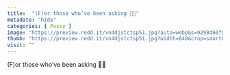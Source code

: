 ```yaml
---
title:  "(F)or those who’ve been asking 💟😈"
metadate: "hide"
categories: [ Pussy ]
image: "https://preview.redd.it/xn4djstctsp51.jpg?auto=webp&s=9298d60f98cffe67c9e5912ef72b7e18c2a147ec"
thumb: "https://preview.redd.it/xn4djstctsp51.jpg?width=640&crop=smart&auto=webp&s=8d29b408b44dc2483ee0e60d1b3b8368ef5d3ebb"
visit: ""
---
```

(F)or those who’ve been asking 💟😈
